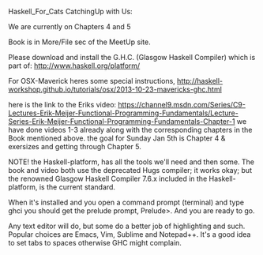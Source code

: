 Haskell_For_Cats 
CatchingUp with Us:

We are currently on Chapters 4 and 5

Book is in More/File sec of the MeetUp site.

Please download and install the G.H.C. (Glasgow Haskell Compiler) which is part of: http://www.haskell.org/platform/

For OSX-Maverick heres some special instructions, http://haskell-workshop.github.io/tutorials/osx/2013-10-23-mavericks-ghc.html

here is the link to the Eriks video: https://channel9.msdn.com/Series/C9-Lectures-Erik-Meijer-Functional-Programming-Fundamentals/Lecture-Series-Erik-Meijer-Functional-Programming-Fundamentals-Chapter-1 
we have done videos 1-3 already along with the corresponding chapters in the Book mentioned above. 
the goal for Sunday Jan 5th is Chapter 4 & exersizes and getting through Chapter 5. 




NOTE! the Haskell-platform, has all the tools we'll need and then some. The book and video both use the deprecated Hugs compiler; it works okay; but the renowned Glasgow Haskell Compiler 7.6.x included in the Haskell-platform, is the current standard.

When it's installed and you open a command prompt (terminal) and type ghci you should get the prelude prompt, Prelude>. And you are ready to go.


Any text editor will do, but some do a better job of highlighting and such. Popular choices are Emacs, Vim, Sublime and Notepad++. It's a good idea to set tabs to spaces otherwise GHC might complain.





